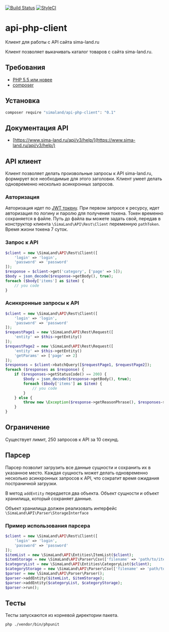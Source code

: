 [![Build Status](https://travis-ci.org/sima-land/api-php-client.svg?branch=master)](https://travis-ci.org/sima-land/api-php-client)
[![StyleCI](https://styleci.io/repos/65816741/shield)](https://styleci.io/repos/65816741)

# api-php-client

Клиент для работы с API сайта sima-land.ru

Клиент позволяет выкачивать каталог товаров с сайта sima-land.ru. 

## Требования ##

* [PHP 5.5 или новее](http://www.php.net/)
* [composer](https://getcomposer.org/download/)

## Установка ##

```sh
composer require "simaland/api-php-client": "0.1"
```

## Документация API ##

* [https://www.sima-land.ru/api/v3/help/](https://www.sima-land.ru/api/v3/help/)

## API клиент ##

Клиент позволяет делать произвольные запросы к API sima-land.ru, формирует все необходимые для этого заголовки.
Клиент умеет делать одновременно несколько асинхронных запросов.

### Авторизация ###

Авторизация идет по [JWT токену](https://tools.ietf.org/html/rfc7519).
При первом запросе к ресурсу, идет авторизация по логину и паролю для получения токена.
Токен временно сохраняется  в файле. Путь до файла вы можете задать свой, передав в конструктор клиента `\SimaLand\API\Rest\Client` переменную `pathToken`.
Время жизни токена 7 суток.

### Запрос к API ###

```php
$client = new \SimaLand\API\Rest\Client([
    'login' => 'login',
    'password' => 'password'
]);
$response = $client->get('category', ['page' => 5]);
$body = json_decode($response->getBody(), true);
foreach ($body['items'] as $item) {
    // you code
}
```

### Асинхронные запросы к API ###

```php
$client = new \SimaLand\API\Rest\Client([
    'login' => 'login',
    'password' => 'password'
]);
$requestPage1 = new \SimaLand\API\Rest\Request([
    'entity' => $this->getEntity()
]);
$requestPage2 = new \SimaLand\API\Rest\Request([
    'entity' => $this->getEntity()
    'getParams' => ['page' => 2]
]);
$responses = $client->batchQuery([$requestPage1, $requestPage2]);
foreach ($responses as $response) {
    if ($responses->getStatusCode() == 200) {
        $body = json_decode($response->getBody(), true);
        foreach ($body['items'] as $item) {
            // you code
        }
    } else {
        throw new \Exception($response->getReasonPhrase(), $responses->getStatusCode());
    }
}
```

## Ограничение ##

Существует лимит, 250 запросов к API за 10 секунд.

## Парсер ###

Парсер позволит загрузить все данные сущности и сохранить их в указанное место.
Каждая сущность может делать одновременно несколько асинхронных запросов к API, что сократит время ожидания постраничной загрузки.

В метод `addEntity` передается два объекта.
Объект сущности и объект хранилища, который сохраняет данные.

Объект хранилища должен реализовать интерфейс `\SimaLand\API\Parser\StorageInterface`

### Пример использования парсера ### 

```php
$client = new \SimaLand\API\Rest\Client([
    'login' => 'login',
    'password' => 'password'
]);
$itemList = new \SimaLand\API\Entities\ItemList($client);
$itemStorage = new \SimaLand\API\Parser\Csv(['filename' => 'path/to/item.csv']);
$categoryList = new \SimaLand\API\Entities\CategoryList($client);
$categoryStorage = new \SimaLand\API\Parser\Csv(['filename' => 'path/to/category.csv']);
$parser = new \SimaLand\API\Parser\Parser();
$parser->addEntity($itemList, $itemStorage);
$parser->addEntity($categoryList, $categoryStorage);
$parser->run();
```
## Тесты ##

Тесты запускаются из корневой директории пакета.

```sh
php ./vendor/bin/phpunit
```
